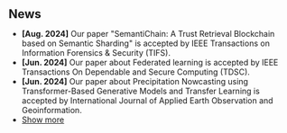 <h1 id="news"></h1>

<h2 style="margin: 60px 0px 10px;">News</h2>

<ul>
<li><strong>[Aug. 2024]</strong> Our paper "SemantiChain: A Trust Retrieval Blockchain based on Semantic Sharding"  is accepted by IEEE Transactions on Information Forensics & Security (TIFS). </li>
<li><strong>[Jun. 2024]</strong> Our paper about Federated learning is accepted by IEEE Transactions On Dependable and Secure Computing (TDSC). </li>
<li><strong>[Jun. 2024]</strong> Our paper about Precipitation Nowcasting using Transformer-Based Generative Models and Transfer Learning is accepted by International Journal of Applied Earth Observation and Geoinformation. </li>
  
<li> <a href="javascript:toggle_vis('newsmore')">Show more</a> </li>
<div id="newsmore" style="display:none"> 
  <li><strong>[Oct. 2023]</strong> No news yet. </li>
</div>

</ul>
